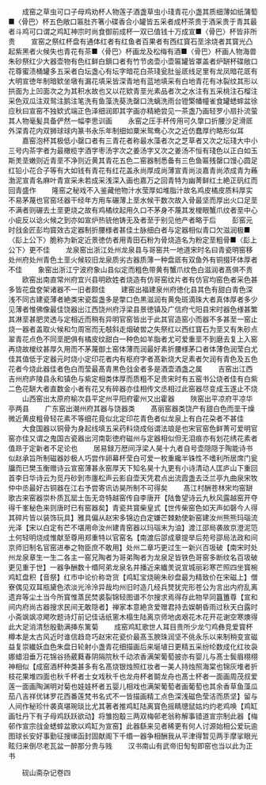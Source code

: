 <!-- { "loadSidebar": true } -->
　　成窑之草虫可口子母鸡劝杯人物莲子酒盏草虫小琖青花小盏其质细薄如纸蒲萄■〈骨巴〉杯五色敞口匾肚齐箸小碟香合小罐皆五采者成杯茶贵于酒采贵于青其最者斗鸡可口谓之鸡缸神宗时尚食御前成杯一双已值钱十万成宣■〈骨巴〉杯皆非所贵
　　宣窑之祭红杯盘有通体红者有红鱼者百果者有西红寳石垩涂烧者其寳光凸起紫黑者火候失也青花有茶■〈骨巴〉杯画龙及松梅有酒■〈骨巴〉杯画人物海兽朱砂祭红少大器壶物有色红鲜白鎻口者有竹节卤壶小壶匾罐皆罩盖者炉缾杯碟敞口花尊蜜渍桶罐多五采者白坛盏心有坛字暗花白茶琖瓮肚釡厎线足里有龙凤暗花厎有大明宣徳年制暗欵坐墩有漏花填采皆深青地有蓝地填采有白地青花有冰裂纹其形以拱面为上凹面次之为其积水故也又以花欵青垩光素品者次之水注有五采桃注石榴注采色双瓜注双鸳注鹅注笔洗有鱼藻洗葵洗罄口洗螭洗雨台镫檠幡幢雀食罐蟋蟀盆徐应秋曰宣窑不独欵式端正色泽细润即其字画亦精絶尝见一茶盏乃画轻罗小扇扑流萤其人物毫髪具备俨然一幅李思训画
　　永窑之压手杯传用可久撆口折腰沙足滑厎外深青花内双狮球球内篆书永乐年制细如粟米鸳鸯心次之近仿蠢厚约略形似耳
　　嘉窑泡杯其极低小罄口者有三青花者称最水藻者次之芝草者又次之坛琖大中小三号内茶字者为最橄榄字酒字枣汤字次之姜汤字又次之姜汤不恒有琖色以正白如玉斯羙垩嫩则近青垩不净则近黄其青花五色二窑器制悉备有三色鱼匾残罄口馒心圆足红铅小花合子等有大如钱有青花有红花盖永尚厚成尚薄宣青尚淡嘉青尚浓成青为蘓渤泥宣青名麻叶青宣采未若成采浅深入画也嘉万之回青特为幽菁鲜红土絶正矾红而回青盛作
　　隆窑之秘戏不入鉴藏他物汁水莹厚如堆脂汁故名鸡皮橘皮质料厚实不易茅蔑也官窑坯器干经年方用车碾薄上垩水候干数次故入骨最坚而厚出火口足垩不满者则碾去土垩更烧之故有鸡橘纹起用久口不茅身不蔑其发椶眼蟹爪纹者垩中心小疵反以谂火候之到亦如宣炉热铳他铸无及者至于别见他产者略于后
　　彭窑元时戗金匠彭均寳效古定器制折腰様者甚佳土脉细白者与定器相似青口欠滋润极■〈髟上公下〉脆称为新定近景徳仿者用青田石粉为骨烧造名为粉定垩粗骨■〈髟上公下〉更不佳
　　龙泉窑出浙江处州龙泉县与哥窑共一地道宋时名曰青瓷明窑移处州府处州青色土垩火候较旧龙泉质劣古器质薄一种盘厎有双鱼外有铜掇环体厚者不佳
　　象窑出浙江宁波府象山县似定而粗色带黄有蟹爪纹色白滋润者髙俱不贵
　　欧窑出南直常州府宜兴县明欧姓者烧造有仿哥窑纹片者有仿官均窑色者采色甚多皆花盘奁架诸器不一旧者颇佳
　　建窑出福建泉州府徳化县其色有甜白青色深浅不同古建瓷薄者絶类宋瓷盌盏多是撆口色黒滋润有黄免斑滴珠大者真体厚者多少见薄者惟佛像最佳饶器出江西饶州府浮梁县景徳镇及广信府弋阳县宋时器色様甚繁其淋垩甚肥灵透与定相近而稍有异明官窑皆出于此其官造窑小而器不多甚至一窑止烧一器者盖取火候和匀周宻而无攲斜走烟破喾之失祭红以西红寳石为垩又有朱砂点翠青花点色不同垩肥俱有橘皮纹甜白一种色如羊脂者尤可爱重垩不到磨去复上入窑再烧故椶纹甚厚久用而不茅蔑御土窑体薄而润最好素折腰様茅口者体薄色润莹白尤佳其值低于定器元时烧小定印花者内有枢府字者髙新烧大足素者欠润有青色及五色花者今烧此器佳者色白而莹最髙青黒色戗金者多是酒壶酒盏之属
　　吉窑出江西吉州府庐陵县永和镇色与紫定相类体厚而质粗不足贵宋时有五窑书公烧者佳有白紫二色花缾大者直数金小者有花又有碎器亦佳相传文丞相过此窑器尽变成玉遂止不烧
　　山西窑出太原府榆次县平定州平阳府霍州又出霍器
　　陜窑出平凉府平凉华亭两县
　　广东窑出潮州府其器与饶器类
　　髙丽窑器类饶产有甜白色而垩干燥微近黄皮粗骨轻花素不等细花竟似北定印花青色者似龙泉上有白花朶者不甚佳
　　大食国器以铜骨为身起线填五采药料烧成俗谓法琅是也宋官窑色鲜菁可爱明官窑亦佳又谓之鬼国古瓷器出河南彰徳府磁州与定器相似但无泪痕亦有划花绣花素者值昻于定新者不足论也
　　居易録万厯间浮梁人昊十九者自号壶隠隠于陶能诗书似赵承旨所制磁器妙极人巧尝作卵幕杯莹白可爱一枚重纔半铢性不嗜利所居席门瓮牖而已樊玉衡赠诗云宣窑薄甚永窑厚天下知名昊十九更有小诗清动人匡庐山下重回首李日华诗云为觅丹砂到市廛松声云影自壶天凭君点出流霞盏去泛兰亭九曲泉宋牧仲中丞最好古铜器在江右予尝寄讯访昊所制不可得矣
　　髙江村酬苍林宋均窑缾歌古来窑器崇朴质瓦罂土缶无竒特越窑传自李唐开【陆鲁望诗云九秋风露越窑开夺得千峯秘色来则唐时已有窑器矣】青瓷共寳柴皇式【世传柴窑色如天声如磬今人得其碎片皆以装饰玩具】雅具偏从赵宋多锦边白定嫌芒棘勅使新窑建汝州熊熊玛瑙流光泽【宋以白定有芒不堪用命汝州建青窑器以玛瑙末为油】渡江邵局袭故京澄泥笵土何轻明烧成惟献至尊用郑重特以官窑名【南渡后邵成章提举后苑号邵局法政和间京师旧制名官窑进奉之物臣庶不敢用】处州二章巧更过生一新兴百圾破【南宋时处州龙泉章生一生二各主一窑兄陶者为哥弟陶者为龙泉足皆铁色哥窑多断纹名百圾破更见重于世】一器争酬数十缗阿弟龙泉名并播近来纎羙说宣城丽彩寒芒照四坐寳椀鸡缸盘积【音祭】红市中论价称竒货【鸡缸宝烧碗朱砂盘最为精致价在宋磁上】僧寮偶见双耳瓶黛色浓淡光泠泠异哉均州旧时造几经兵燹犹完形苍公为言出内府乱离遗弃等尘土当今所寳惟蒸民焚裘裂锦轻图谱不尔搜求焉得存此物早同簋簠尊【宣和间内府尚古器搜求民间无敢隠者】禅家本意絶贪爱赠君持去娱朝昏雨过秋天白露时小斋飒飒凉飔吹题诗灯前记佳话纸窻木榻生陆离京师地卤艰花木花开花谢空寒燠得此大足消清愁殷勤满挿东篱菊
　　成窑鸡缸歌世人耳目贵所少龙勺鸡彝竞爱寳杯樽本是太古风近时谁信趋竒巧赵宋花瓷价最髙玉腴珠润坚不佻永乐以来制稍变宣磁益复崇纎妖血色朱盘日轮射小盏青花细描画后来埏埴日更精五采纷纶数成化红妆袅娜蜡泪垂万花锦谷扬葳蕤春阴隔院秋千动浓香满架葡萄披亦有婴儿与髙士鬓眉栩栩神相似【成窑酒杯种类甚多有名髙烧银烛照红妆者一美人持烛照海棠也锦灰堆者折枝花果堆四面也秋千杯者士女戏秋千也龙舟杯者鬬龙舟也髙士杯者一面画周茂叔爱莲一面画陶渊明对菊也娃娃杯者五婴儿相戏也满架葡萄者画葡萄也其余香草鱼藻瓜茄八吉祥优钵罗花西番莲梵书名式不一皆描画精工点色深浅磁色莹洁而质坚】留与人间作秘珍什袭真堪琬琰比尤其著者推鸡缸陆离寳色摇睛牕鼠姑灼灼老鸡唤【鸡缸　画牡丹下有子母鸡跃跃欲动】将雏抱鷇三两双梅邨老翁称解事错道宣宗制此器【梅邨作宣宗戗金蟋蟀盆歌以鸡缸为宣窑】此器繇来见者稀更有何人讨源始相公爱玩逾图球长安好事勤征搜绨函封固献阁下千缗一器争相酬我从平津得暂见两手摩挲眼光眩归来倒尽老瓦盆一醉那分贵与贱
　　汉书南山有武帝旧匋匋即窑也当以此为正书

　　砚山斋杂记卷四
